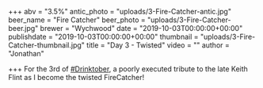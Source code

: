 +++
abv = "3.5%"
antic_photo = "uploads/3-Fire-Catcher-antic.jpg"
beer_name = "Fire Catcher"
beer_photo = "uploads/3-Fire-Catcher-beer.jpg"
brewer = "Wychwood"
date = "2019-10-03T00:00:00+00:00"
publishdate = "2019-10-03T00:00:00+00:00"
thumbnail = "uploads/3-Fire-Catcher-thumbnail.jpg"
title = "Day 3 - Twisted"
video = ""
author = "Jonathan"

+++
For the 3rd of [#Drinktober](https://www.facebook.com/hashtag/drinktober?source=feed_text&epa=HASHTAG), a poorly executed tribute to the late Keith Flint as I become the twisted FireCatcher!